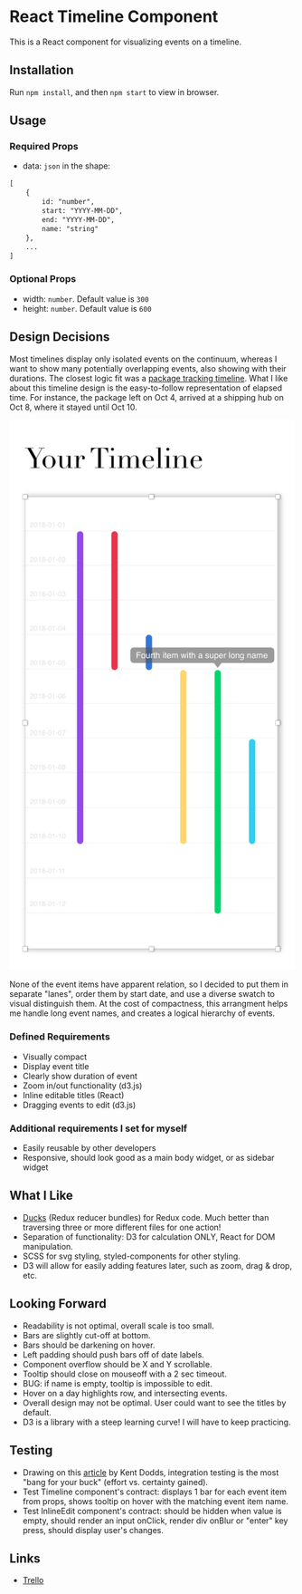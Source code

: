 # React Timeline Component

This is a React component for visualizing events on a timeline. 

## Installation
Run `npm install`, and then `npm start` to view in browser. 

## Usage

### Required Props

* data: ```json``` in the shape:

```
[
	{
		id: "number",
		start: "YYYY-MM-DD",
		end: "YYYY-MM-DD",
		name: "string"
	},
	...
]
```
### Optional Props

* width: ```number```. Default value is `300`
* height: ```number```. Default value is `600`

## Design Decisions

Most timelines display only isolated events on the continuum, whereas I want to show many potentially overlapping events, also showing with their durations. The closest logic fit was a [package tracking timeline](https://cdn.dribbble.com/users/187214/screenshots/5288770/myh-messages_4x.png). What I like about this timeline design is the easy-to-follow representation of elapsed time. For instance, the package left on Oct 4, arrived at a shipping hub on Oct 8, where it stayed until Oct 10. 

![timeline__sketch](./public/timeline__sketch.png "Timeline Mock-up")

None of the event items have apparent relation, so I decided to put them in separate "lanes", order them by start date, and use a diverse swatch to visual distinguish them. At the cost of compactness, this arrangment helps me handle long event names, and creates a logical hierarchy of events.


### Defined Requirements

* Visually compact
* Display event title
* Clearly show duration of event
* Zoom in/out functionality (d3.js)
* Inline editable titles (React)
* Dragging events to edit (d3.js)

### Additional requirements I set for myself

* Easily reusable by other developers
* Responsive, should look good as a main body widget, or as sidebar widget

## What I Like

* [Ducks](https://github.com/erikras/ducks-modular-redux) (Redux reducer bundles) for Redux code. Much better than traversing three or more different files for one action!
* Separation of functionality: D3 for calculation ONLY, React for DOM manipulation. 
* SCSS for svg styling, styled-components for other styling.
* D3 will allow for easily adding features later, such as zoom, drag & drop, etc.

## Looking Forward

* Readability is not optimal, overall scale is too small.
* Bars are slightly cut-off at bottom.
* Bars should be darkening on hover.
* Left padding should push bars off of date labels.
* Component overflow should be X and Y scrollable.
* Tooltip should close on mouseoff with a 2 sec timeout.
* BUG: if name is empty, tooltip is impossible to edit.
* Hover on a day highlights row, and intersecting events.
* Overall design may not be optimal. User could want to see the titles by default.
* D3 is a library with a steep learning curve! I will have to keep practicing.

## Testing

* Drawing on this [article](https://blog.kentcdodds.com/write-tests-not-too-many-mostly-integration-5e8c7fff591c) by Kent Dodds, integration testing is the most "bang for your buck" (effort vs. certainty gained). 
* Test Timeline component's contract: displays 1 bar for each event item from props, shows tooltip on hover with the matching event item name.
* Test InlineEdit component's contract: should be hidden when value is empty, should render an input onClick, render div onBlur or "enter" key press, should display user's changes.

## Links

* [Trello](https://trello.com/b/Lmpu9AS6/react-timeline)
